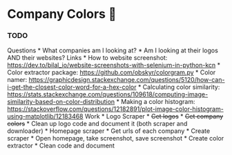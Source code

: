 # Company Colors 🎨

### TODO
Questions
    * What companies am I looking at?
    * Am I looking at their logos AND their websites?
Links
    * How to website screenshot: https://dev.to/bilal_io/website-screenshots-with-selenium-in-python-kcn
    * Color extractor package: https://github.com/obskyr/colorgram.py
    * Color namer: https://graphicdesign.stackexchange.com/questions/5120/how-can-i-get-the-closest-color-word-for-a-hex-color
    * Calculating color similarity: https://stats.stackexchange.com/questions/109618/computing-image-similarity-based-on-color-distribution
    * Making a color histogram: https://stackoverflow.com/questions/12182891/plot-image-color-histogram-using-matplotlib/12183468
Work
    * Logo Scraper
        * ~~Get logos~~
        * ~~Get company colors~~
        * Clean up logo code and document it (both scraper and downloader)
    * Homepage scraper
        * Get urls of each company
        * Create scraper
            * Open homepage, take screenshot, save screenshot
        * Create color extractor
        * Clean code and document
